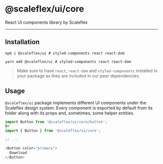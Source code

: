 # @scaleflex/ui/core

React UI components library by Scaleflex

---

## Installation

```shell script
npm i @scaleflex/ui # styled-components react react-dom
```

```shell script
yarn add @scaleflex/ui # styled-components react react-dom
```

> Make sure to have `react`, `react-dom` and `styled-components` installed in your package as they are included in our peer dependencies.

## Usage

`@scaleflex/ui` package implements different UI components under the Scaleflex design system.
Every component is exported by default from its folder along with its props and, sometimes, some helper entities.

```typescript jsx
import Button from '@scaleflex/ui/core/button';
Or
import { Button } from '@scaleflex/ui/core';

// ...

<Button color="primary">
  Download
</Button>
```
